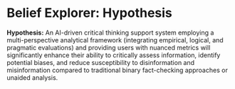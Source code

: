# Belief Explorer: Hypothesis

**Hypothesis:** An AI-driven critical thinking support system employing a multi-perspective analytical framework (integrating empirical, logical, and pragmatic evaluations) and providing users with nuanced metrics will significantly enhance their ability to critically assess information, identify potential biases, and reduce susceptibility to disinformation and misinformation compared to traditional binary fact-checking approaches or unaided analysis.
